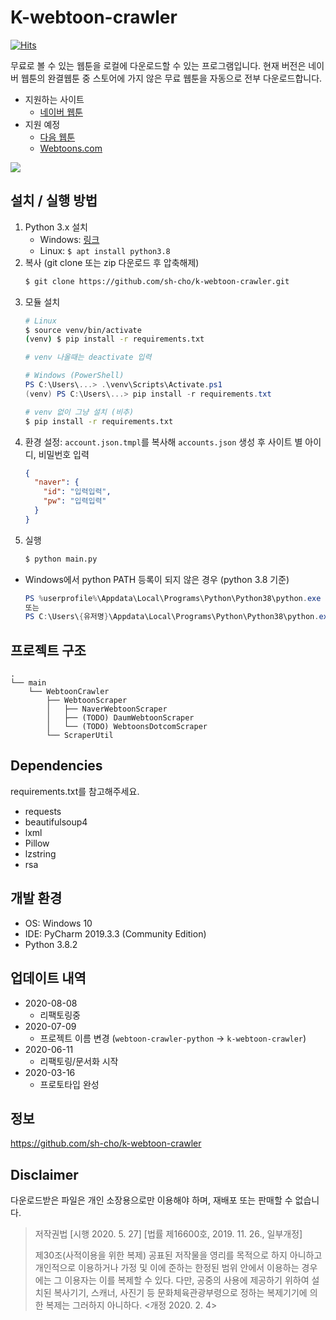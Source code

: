# K-webtoon-crawler
[![Hits](https://hits.seeyoufarm.com/api/count/incr/badge.svg?url=https%3A%2F%2Fgithub.com%2Fsh-cho%2Fk-webtoon-crawler)](https://hits.seeyoufarm.com)

무료로 볼 수 있는 웹툰을 로컬에 다운로드할 수 있는 프로그램입니다. 현재 버전은 네이버 웹툰의 완결웹툰 중
스토어에 가지 않은 무료 웹툰을 자동으로 전부 다운로드합니다.


* 지원하는 사이트
    * [네이버 웹툰](https://comic.naver.com/index.nhn)
* 지원 예정
    * [다음 웹툰](http://webtoon.daum.net/)
    * [Webtoons.com](https://www.webtoons.com/en/)

![](header.jpg)


## 설치 / 실행 방법
1. Python 3.x 설치
   * Windows: [링크](https://www.python.org/)
   * Linux: ```$ apt install python3.8```
1. 복사 (git clone 또는 zip 다운로드 후 압축해제)
   ```sh
   $ git clone https://github.com/sh-cho/k-webtoon-crawler.git
   ```
1. 모듈 설치
   ```sh
   # Linux
   $ source venv/bin/activate
   (venv) $ pip install -r requirements.txt
   
   # venv 나올때는 deactivate 입력
   ```
   ```PowerShell
   # Windows (PowerShell)
   PS C:\Users\...> .\venv\Scripts\Activate.ps1
   (venv) PS C:\Users\...> pip install -r requirements.txt
   ```
   ```sh
   # venv 없이 그냥 설치 (비추)
   $ pip install -r requirements.txt
   ```
1. 환경 설정: ```account.json.tmpl```를 복사해 ```accounts.json``` 생성 후 사이트 별 아이디, 비밀번호 입력
   ```JSON
   {
     "naver": {
       "id": "입력입력",
       "pw": "입력입력"
     }
   }
   ```
1. 실행
   ```sh
   $ python main.py
   ```
* Windows에서 python PATH 등록이 되지 않은 경우 (python 3.8 기준)
   ```PowerShell
   PS %userprofile%\Appdata\Local\Programs\Python\Python38\python.exe main.py
   또는
   PS C:\Users\{유저명}\Appdata\Local\Programs\Python\Python38\python.exe main.py
   ```


## 프로젝트 구조
    .
    └── main
        └── WebtoonCrawler
            ├── WebtoonScraper
            │   ├── NaverWebtoonScraper
            │   ├── (TODO) DaumWebtoonScraper
            │   └── (TODO) WebtoonsDotcomScraper
            └── ScraperUtil


## Dependencies
requirements.txt를 참고해주세요.
* requests
* beautifulsoup4
* lxml
* Pillow
* lzstring
* rsa


## 개발 환경
* OS: Windows 10
* IDE: PyCharm 2019.3.3 (Community Edition)
* Python 3.8.2


## 업데이트 내역
* 2020-08-08
    * 리팩토링중
* 2020-07-09
    * 프로젝트 이름 변경 (```webtoon-crawler-python``` → ```k-webtoon-crawler```)
* 2020-06-11
    * 리팩토링/문서화 시작
* 2020-03-16
    * 프로토타입 완성


## 정보
<https://github.com/sh-cho/k-webtoon-crawler>


## Disclaimer
다운로드받은 파일은 개인 소장용으로만 이용해야 하며, 재배포 또는 판매할 수 없습니다.

> 저작권법 [시행 2020. 5. 27] [법률 제16600호, 2019. 11. 26., 일부개정]
> 
> 제30조(사적이용을 위한 복제) 공표된 저작물을 영리를 목적으로 하지 아니하고 개인적으로 이용하거나
> 가정 및 이에 준하는 한정된 범위 안에서 이용하는 경우에는 그 이용자는 이를 복제할 수 있다. 다만,
> 공중의 사용에 제공하기 위하여 설치된 복사기기, 스캐너, 사진기 등 문화체육관광부령으로 정하는
> 복제기기에 의한 복제는 그러하지 아니하다. <개정 2020. 2. 4>
